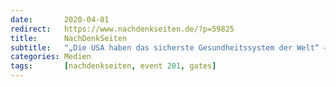 ```yaml
---
date:       2020-04-01
redirect:   https://www.nachdenkseiten.de/?p=59825
title:      NachDenkSeiten
subtitle:   "„Die USA haben das sicherste Gesundheitssystem der Welt“ – Die Johns Hopkins University und das globale Pandemien-Management"
categories: Medien
tags:       [nachdenkseiten, event 201, gates]
---
```

